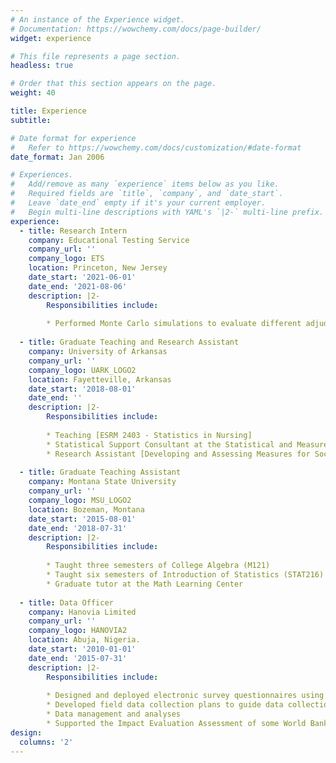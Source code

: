 ```yaml
---
# An instance of the Experience widget.
# Documentation: https://wowchemy.com/docs/page-builder/
widget: experience

# This file represents a page section.
headless: true

# Order that this section appears on the page.
weight: 40

title: Experience
subtitle:

# Date format for experience
#   Refer to https://wowchemy.com/docs/customization/#date-format
date_format: Jan 2006

# Experiences.
#   Add/remove as many `experience` items below as you like.
#   Required fields are `title`, `company`, and `date_start`.
#   Leave `date_end` empty if it's your current employer.
#   Begin multi-line descriptions with YAML's `|2-` multi-line prefix.
experience:
  - title: Research Intern
    company: Educational Testing Service
    company_url: ''
    company_logo: ETS
    location: Princeton, New Jersey
    date_start: '2021-06-01'
    date_end: '2021-08-06'
    description: |2-
        Responsibilities include:
        
        * Performed Monte Carlo simulations to evaluate different adjudication rules for essay scoring
  
  - title: Graduate Teaching and Research Assistant
    company: University of Arkansas
    company_url: ''
    company_logo: UARK_LOGO2
    location: Fayetteville, Arkansas
    date_start: '2018-08-01'
    date_end: ''
    description: |2-
        Responsibilities include:
        
        * Teaching [ESRM 2403 - Statistics in Nursing]
        * Statistical Support Consultant at the Statistical and Measurement Support Services (SMSS)
        * Research Assistant [Developing and Assessing Measures for Social Surveys (DAMSS)]
  
  - title: Graduate Teaching Assistant
    company: Montana State University
    company_url: ''
    company_logo: MSU_LOGO2
    location: Bozeman, Montana
    date_start: '2015-08-01'
    date_end: '2018-07-31'
    description: |2-
        Responsibilities include:
        
        * Taught three semesters of College Algebra (M121)
        * Taught six semesters of Introduction of Statistics (STAT216)
        * Graduate tutor at the Math Learning Center
   
  - title: Data Officer
    company: Hanovia Limited
    company_url: ''
    company_logo: HANOVIA2
    location: Abuja, Nigeria.
    date_start: '2010-01-01'
    date_end: '2015-07-31'
    description: |2-
        Responsibilities include:
        
        * Designed and deployed electronic survey questionnaires using SurveyCTO and ODK
        * Developed field data collection plans to guide data collection processes
        * Data management and analyses
        * Supported the Impact Evaluation Assessment of some World Bank assisted projects
design:
  columns: '2'
---
```

